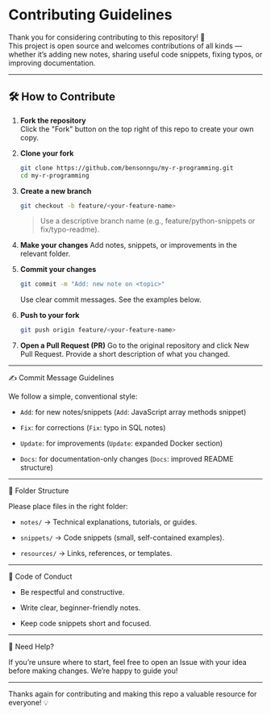 # Contributing Guidelines

Thank you for considering contributing to this repository! 🎉  
This project is open source and welcomes contributions of all kinds — whether it’s adding new notes, sharing useful code snippets, fixing typos, or improving documentation.

---

## 🛠 How to Contribute

1. **Fork the repository**  
   Click the "Fork" button on the top right of this repo to create your own copy.

2. **Clone your fork**
   ```bash
   git clone https://github.com/bensonngu/my-r-programming.git
   cd my-r-programming
    ```
3. **Create a new branch**
    ```bash
    git checkout -b feature/<your-feature-name>
    ```
    > Use a descriptive branch name (e.g., feature/python-snippets or fix/typo-readme).


4. **Make your changes**
Add notes, snippets, or improvements in the relevant folder.


5. **Commit your changes**
    ```bash
    git commit -m "Add: new note on <topic>"
    ```
    Use clear commit messages. See the examples below.


6. **Push to your fork**
    ```bash
    git push origin feature/<your-feature-name>
    ```

7. **Open a Pull Request (PR)**
Go to the original repository and click New Pull Request. Provide a short description of what you changed.


---

✍️ Commit Message Guidelines

We follow a simple, conventional style:

- `Add`: for new notes/snippets (`Add`: JavaScript array methods snippet)

- `Fix`: for corrections (`Fix`: typo in SQL notes)

- `Update`: for improvements (`Update`: expanded Docker section)

- `Docs`: for documentation-only changes (`Docs`: improved README structure)



---

📂 Folder Structure

Please place files in the right folder:

- `notes/` → Technical explanations, tutorials, or guides.

- `snippets/` → Code snippets (small, self-contained examples).

- `resources/` → Links, references, or templates.



---

🤝 Code of Conduct

- Be respectful and constructive.

- Write clear, beginner-friendly notes.

- Keep code snippets short and focused.



---

🙌 Need Help?

If you’re unsure where to start, feel free to open an Issue with your idea before making changes.
We’re happy to guide you!


---

Thanks again for contributing and making this repo a valuable resource for everyone! 💡
